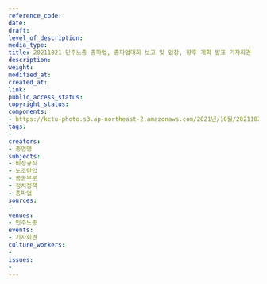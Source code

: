 ```yaml
---
reference_code: 
date: 
draft: 
level_of_description: 
media_type: 
title: 20211021-민주노총 총파업, 총파업대회 보고 및 입장, 향후 계획 발표 기자회견
description: 
weight: 
modified_at: 
created_at: 
link: 
public_access_status: 
copyright_status: 
components:
- https://kctu-photo.s3.ap-northeast-2.amazonaws.com/2021년/10월/20211021-민주노총+총파업,+총파업대회+보고+및+입장,+향후+계획+발표+기자회견/_5D40179.jpg
tags:
- 
creators:
- 총연맹
subjects:
- 비정규직
- 노조탄압
- 공공부문
- 정치정책
- 총파업
sources:
- 
venues:
- 민주노총
events:
- 기자회견
culture_workers:
- 
issues:
- 
---
```

